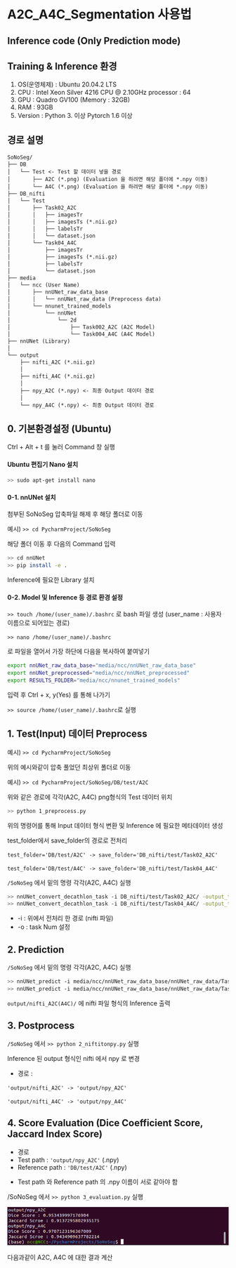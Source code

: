 # A2C_A4C_Segmentation 사용법

## Inference code (Only Prediction mode)

## Training & Inference 환경

1. OS(운영체제) : Ubuntu 20.04.2 LTS
2. CPU : Intel Xeon Silver 4216 CPU @ 2.10GHz processor : 64
3. GPU : Quadro GV100 (Memory : 32GB)
4. RAM : 93GB
5. Version : Python 3. 이상
             Pytorch 1.6 이상

## 경로 설명


    SoNoSeg/
    ├── DB
    │   └── Test <- Test 할 데이터 넣을 경로
    │       ├── A2C (*.png) (Evaluation 을 하려면 해당 폴더에 *.npy 이동)
    │       └── A4C (*.png) (Evaluation 을 하려면 해당 폴더에 *.npy 이동)
    ├── DB_nifti
    │   └── Test
    │       ├── Task02_A2C
    │       │   ├── imagesTr
    │       │   ├── imagesTs (*.nii.gz)
    │       │   ├── labelsTr
    │       │   └── dataset.json
    │       └── Task04_A4C
    │           ├── imagesTr
    │           ├── imagesTs (*.nii.gz)
    │           ├── labelsTr
    │           └── dataset.json
    ├── media
    │   └── ncc (User Name)
    │       ├── nnUNet_raw_data_base
    │       │   └── nnUNet_raw_data (Preprocess data)
    │       └── nnunet_trained_models
    │           └── nnUNet
    │               └── 2d
    │                   ├── Task002_A2C (A2C Model)
    │                   └── Task004_A4C (A4C Model)
    ├── nnUNet (Library)
    │
    └── output
        ├── nifti_A2C (*.nii.gz)
        │   
        ├── nifti_A4C (*.nii.gz)
        │
        ├── npy_A2C (*.npy) <- 최종 Output 데이터 경로
        │   
        └── npy_A4C (*.npy) <- 최종 Output 데이터 경로



## 0. 기본환경설정 (Ubuntu)

Ctrl + Alt + t 를 눌러 Command 창 실행



#### Ubuntu 편집기 Nano 설치

```bash
>> sudo apt-get install nano
```

#### 0-1. nnUNet 설치

첨부된 SoNoSeg 압축파일 해제 후 해당 폴더로 이동

예시) `>> cd PycharmProject/SoNoSeg`

해당 폴더 이동 후 다음의 Command 입력

```bash
>> cd nnUNet
>> pip install -e .
```

Inference에 필요한 Library 설치


#### 0-2. Model 및 Inference 등 경로 환경 설정

`>> touch /home/(user_name)/.bashrc`
로 bash 파일 생성 (user_name : 사용자 이름으로 되어있는 경로)


`>> nano /home/(user_name)/.bashrc`

로 파일을 열어서 가장 하단에 다음을 복사하여 붙여넣기

```bash
export nnUNet_raw_data_base="media/ncc/nnUNet_raw_data_base"
export nnUNet_preprocessed="media/ncc/nnUNet_preprocessed"
export RESULTS_FOLDER="media/ncc/nnunet_trained_models"
```
입력 후 Ctrl + x, y(Yes) 를 통해 나가기

`>> source /home/(user_name)/.bashrc`로 실행



## 1. Test(Input) 데이터 Preprocess


예시) `>> cd PycharmProject/SoNoSeg`

위의 예시와같이 압축 풀었던 최상위 폴더로 이동

예시) `>> cd PycharmProject/SoNoSeg/DB/test/A2C`

위와 같은 경로에 각각(A2C, A4C) png형식의 Test 데이터 위치

```bash
>> python 1_preprocess.py
```
위의 명령어를 통해 Input 데이터 형식 변환 및 Inference 에 필요한 메타데이터 생성

test_folder에서 save_folder의 경로로 전처리

`test_folder='DB/test/A2C' -> save_folder='DB_nifti/test/Task02_A2C'`

`test_folder='DB/test/A4C' -> save_folder='DB_nifti/test/Task04_A4C'`



`/SoNoSeg` 에서 밑의 명령 각각(A2C, A4C) 실행

```bash
>> nnUNet_convert_decathlon_task -i DB_nifti/test/Task02_A2C/ -output_task_id 002
>> nnUNet_convert_decathlon_task -i DB_nifti/test/Task04_A4C/ -output_task_id 004
```
- -i : 위에서 전처리 한 경로 (nifti 파일)
- -o : task Num 설정



## 2. Prediction


`/SoNoSeg` 에서 밑의 명령 각각(A2C, A4C) 실행

```bash
>> nnUNet_predict -i media/ncc/nnUNet_raw_data_base/nnUNet_raw_data/Task002_A2C/imagesTs/ -o output/nifti_A2C/ -t 002 -tr nnUNetTrainerV2 -m 2d
>> nnUNet_predict -i media/ncc/nnUNet_raw_data_base/nnUNet_raw_data/Task004_A4C/imagesTs/ -o output/nifti_A4C/ -t 004 -tr nnUNetTrainerV2 -m 2d
```


`output/nifti_A2C(A4C)/` 에 nifti 파일 형식의 Inference 출력



## 3. Postprocess

`/SoNoSeg` 에서 `>> python 2_niftitonpy.py` 실행

Inference 된 output 형식인 nifti 에서 npy 로 변경

* 경로 :

`'output/nifti_A2C' -> 'output/npy_A2C'`

`'output/nifti_A4C' -> 'output/npy_A4C'`


## 4. Score Evaluation (Dice Coefficient Score, Jaccard Index Score)

* 경로
* Test path : `'output/npy_A2C'` (.npy)
* Reference path : `'DB/test/A2C'` (.npy)

- Test path 와 Reference path 의 .npy 이름이 서로 같아야 함


/SoNoSeg 에서 `>> python 3_evaluation.py` 실행

<img src="evaluation.png" width="512px" />

다음과같이 A2C, A4C 에 대한 결과 계산

